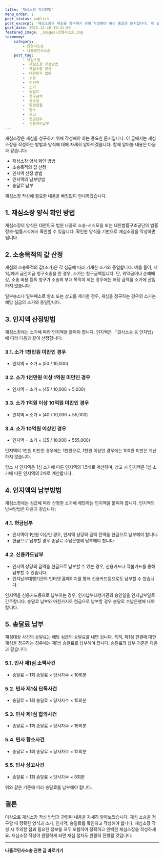 ```yaml
---
title: '재심소장 작성방법'
menu_order: 1
post_status: publish
post_excerpt: '재심소장은 재심을 청구하기 위해 작성해야 하는 중요한 문서입니다. 이 글에서는 재심소장을 작성하는 방법과 양식에 대해 자세히 알아보겠습니다. 함께 알아볼 내용은 다음과 같습니다 '
post_date: 2023-12-28 19:41:09
featured_image: _images/민형사소송.png
taxonomy:
    category:
        - 민형사소송
        - 나홀로민사소송
    post_tag:
        - 재심소장
        -  재심소장 작성방법
        -  재심소장 양식
        -  대한민국 법원
        -  소송
        -  인지액
        -  소가
        -  송달료
        -  청구금액
        -  상소심
        -  확정판결
        -  항소
        -  상고
        -  현금납부
        -  신용카드납부
---
```



재심소장은 재심을 청구하기 위해 작성해야 하는 중요한 문서입니다. 이 글에서는 재심소장을 작성하는 방법과 양식에 대해 자세히 알아보겠습니다. 함께 알아볼 내용은 다음과 같습니다:

- 재심소장 양식 확인 방법
- 소송목적의 값 산정
- 인지액 산정 방법
- 인지액의 납부방법
- 송달료 납부

재심소장 작성에 필요한 내용을 빠짐없이 안내하겠습니다.

## 1. 재심소장 양식 확인 방법

재심소장의 양식은 대한민국 법원 나홀로 소송-서식모음 또는 대한법률구조공단의 법률정보-법률서식에서 확인할 수 있습니다. 확인한 양식을 기반으로 재심소장을 작성하면 됩니다.

## 2. 소송목적의 값 산정

재심의 소송목적의 값(소가)은 각 심급에 따라 기재한 소가와 동일합니다. 예를 들어, 제1심에서 금전지급 청구소송을 한 경우, 소가는 청구금액입니다. 단, 위약금이나 손해배상, 소송 비용 등의 청구가 소송의 부대 목적이 되는 경우에는 해당 금액을 소가에 산입하지 않습니다.

일부승소나 일부패소로 항소 또는 상고를 제기한 경우, 재심을 청구하는 경우의 소가는 해당 심급의 소가와 동일합니다.

## 3. 인지액 산정방법

재심소장에는 소가에 따라 인지액을 붙여야 합니다. 인지액은 「민사소송 등 인지법」에 따라 다음과 같이 산정합니다:

### 3.1. 소가 1천만원 미만인 경우
- 인지액 = 소가 × (50 / 10,000)

### 3.2. 소가 1천만원 이상 1억원 미만인 경우
- 인지액 = 소가 × (45 / 10,000 + 5,000)

### 3.3. 소가 1억원 이상 10억원 미만인 경우
- 인지액 = 소가 × (40 / 10,000 + 55,000)

### 3.4. 소가 10억원 이상인 경우
- 인지액 = 소가 × (35 / 10,000 + 555,000)

인지액이 1천원 미만인 경우에는 1천원으로, 1천원 이상인 경우에는 100원 미만은 계산하지 않습니다.

항소 시 인지액은 1심 소가에 따른 인지액의 1.5배로 계산하며, 상고 시 인지액은 1심 소가에 따른 인지액의 2배로 계산합니다.

## 4. 인지액의 납부방법

재심소장에는 심급에 따라 산정한 소가에 해당하는 인지액을 붙여야 합니다. 인지액의 납부방법은 다음과 같습니다:

### 4.1. 현금납부
- 인지액이 1만원 이상인 경우, 인지액 상당의 금액 전액을 현금으로 납부해야 합니다.
- 현금으로 납부할 경우 송달료 수납은행에 납부해야 합니다.

### 4.2. 신용카드납부
- 인지액 상당의 금액을 현금으로 납부할 수 있는 경우, 신용카드나 직불카드를 통해 납부할 수 있습니다.
- 인지납부대행기관의 인터넷 홈페이지를 통해 신용카드등으로도 납부할 수 있습니다.

인지액을 신용카드등으로 납부하는 경우, 인지납부대행기관의 승인일을 인지납부일로 간주합니다. 송달료 납부와 마찬가지로 현금으로 납부할 경우 송달료 수납은행에 내야 합니다.

## 5. 송달료 납부

재심대상 사건의 송달료는 해당 심급의 송달료를 내면 됩니다. 특히, 제1심 판결에 대한 재심을 청구하는 경우에는 제1심 송달료를 납부해야 합니다. 송달료의 납부 기준은 다음과 같습니다:

### 5.1. 민사 제1심 소액사건
- 송달료 = 1회 송달료 × 당사자수 × 10회분

### 5.2. 민사 제1심 단독사건
- 송달료 = 1회 송달료 × 당사자수 × 15회분

### 5.3. 민사 제1심 합의사건
- 송달료 = 1회 송달료 × 당사자수 × 15회분

### 5.4. 민사 항소사건
- 송달료 = 1회 송달료 × 당사자수 × 12회분

### 5.5. 민사 상고사건
- 송달료 = 1회 송달료 × 당사자수 × 8회분

위와 같은 기준에 따라 송달료를 납부해야 합니다.

## 결론


이상으로 재심소장 작성 방법과 관련된 내용을 자세히 알아보았습니다. 재심 소송을 청구할 때 정확한 양식과 소가, 인지액, 송달료를 확인하고 작성해야 합니다. 재심소장 작성 시 주의할 점과 필요한 정보를 모두 포함하여 정확하고 완벽한 재심소장을 작성하세요. 재심소장 작성이 원활하게 되면 재심 절차도 원활히 진행될 것입니다.
<!-- wp:separator -->
<hr class="wp-block-separator has-alpha-channel-opacity"/>
<!-- /wp:separator -->

<!-- wp:group {"backgroundColor":"base","layout":{"type":"constrained"}} -->
<div class="wp-block-group has-base-background-color has-background"><!-- wp:paragraph {"align":"center","fontSize":"medium"} -->
<p class="has-text-align-center has-large-font-size"><strong>나홀로민사소송 관련 글 바로가기</strong></p>
<!-- /wp:paragraph -->


<!-- wp:latest-posts
{"categories":[{"id":14767,"count":19,"description":"","link":"https://uknowlaw.com/category/%eb%82%98%ed%99%80%eb%a1%9c%eb%af%bc%ec%82%ac%ec%86%8c%ec%86%a1/","name":"나홀로민사소송","slug":"나홀로민사소송","taxonomy":"category","parent":0,"meta":[],"_links":{"self":[{"href":"https://uknowlaw.com/wp-json/wp/v2/categories/14767"}],"collection":[{"href":"https://uknowlaw.com/wp-json/wp/v2/categories"}],"about":[{"href":"https://uknowlaw.com/wp-json/wp/v2/taxonomies/category"}],"wp:post_type":[{"href":"https://uknowlaw.com/wp-json/wp/v2/posts?categories=14767"}],"curies":[{"name":"wp","href":"https://api.w.org/{rel}","templated":true}]}}],"postsToShow":100,"excerptLength":28,"postLayout":"grid","columns":2,"featuredImageAlign":"left","featuredImageSizeSlug":"large","fontSize":"small"} /--></div>
<!-- /wp:group -->